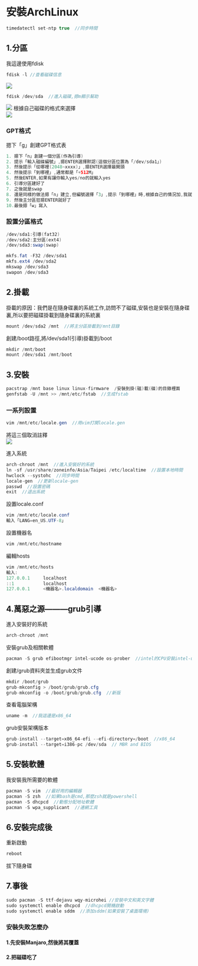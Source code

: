 # 安裝ArchLinux
```java
timedatectl set-ntp true  //同步時間
```
## 1.分區
我這邊使用fdisk
```java
fdisk -l //查看磁碟信息
```
![](https://github.com/XxiaozhaiX/images/blob/main/fdisk/main.jpg)
```java
fdisk /dev/sda  //進入磁碟,摁m顯示幫助
```
![](https://github.com/XxiaozhaiX/images/blob/main/fdisk/fdiskdev.png)
根據自己磁碟的格式來選擇  
![](https://github.com/XxiaozhaiX/images/blob/main/fdisk/n.png)
### GPT格式
摁下「g」創建GPT格式表
```java 
1. 摁下「n」創建一個分區(作為引導)
2. 提示「輸入磁碟編號」,摁ENTER選擇默認(這個分區位置為「/dev/sda1」)
3. 然後提示「從哪裡(2048~xxxx)」,摁ENTER選擇最開頭
4. 然後提示「到哪裡」,通常都是「+512M」
5. 然後ENTER,如果有讓你輸入yes/no的就輸入yes
6. 引導分區建好了
7. 之後就是swap
8. 還是同樣的做法摁「n」建立,但編號選擇「3」,提示「到哪裡」時,根據自己的情況加,我就輸入我的記憶體大小「+8G」
9. 然後主分區狂摁ENTER就好了
10.最後摁「w」寫入
```
### 設置分區格式
```java
/dev/sda1:引導(fat32)
/dev/sda2:主分區(ext4)
/dev/sda3:swap(swap)
```
```java
mkfs.fat -F32 /dev/sda1
mkfs.ext4 /dev/sda2
mkswap /dev/sda3
swapon /dev/sda3
```
## 2.掛載
掛載的原因：我們是在隨身碟裏的系統工作,訪問不了磁碟,安裝也是安裝在隨身碟裏,所以要把磁碟掛載到隨身碟裏的系統裏
```java
mount /dev/sda2 /mnt  //將主分區掛載到/mnt目錄
```
創建/boot路徑,將/dev/sda1(引導)掛載到/boot
```java
mkdir /mnt/boot
mount /dev/sda1 /mnt/boot
```
##  3.安裝
```java
pacstrap /mnt base linux linux-firmware  /安裝到掛(磁)載(碟)的目錄裡面
genfstab -U /mnt >> /mnt/etc/fstab  //生成fstab
```
### 一系列設置
```java
vim /mnt/etc/locale.gen  //用vim打開locale.gen
```
將這三個取消註釋    
![](https://github.com/XxiaozhaiX/images/blob/main/fdisk/locale.gen.png)  
  
進入系統    
```java
arch-chroot /mnt  //進入安裝好的系統
ln -sf /usr/share/zoneinfo/Asia/Taipei /etc/localtime  //設置本地時間
hwclock --systohc  //同步時間
locale-gen  //更新locale-gen
passwd  //設置密碼
exit  //退出系統
```
設置locale.conf   
```java
vim /mnt/etc/locale.conf
輸入「LANG=en_US.UTF-8」
```
設置機器名
```java
vim /mnt/etc/hostname
```
編輯hosts
```java
vim /mnt/etc/hosts
輸入:
127.0.0.1     localhost
::1           localhost
127.0.0.1     <機器名>.localdomain  <機器名>
```
## 4.萬惡之源———grub引導
進入安裝好的系統  
```java
arch-chroot /mnt
```
安裝grub及相關軟體 
```java
pacman -S grub efibootmgr intel-ucode os-prober  //intel的CPU安裝intel-ucode   amd的CPU安裝amd-ucode
```
創建/grub資料夾並生成grub文件 
```java
mkdir /boot/grub
grub-mkconfig > /boot/grub/grub.cfg
grub-mkconfig -o /boot/grub/grub.cfg  //新版
```
查看電腦架構  
```java
uname -m  //我這邊是x86_64
```
grub安裝架構版本
```java
grub-install --target=x86_64-efi --efi-directory=/boot  //x86_64
grub-install --target=i386-pc /dev/sda  // MBR and BIOS
```
## 5.安裝軟體
我安裝我所需要的軟體
```java
pacman -S vim  //最好用的編輯器
pacman -S zsh  //如果bash是cmd,那麼zsh就是powershell
pacman -S dhcpcd  //動態分配地址軟體
pacman -S wpa_supplicant  //連網工具
```
## 6.安裝完成後
重新啟動
```java
reboot
```
拔下隨身碟
## 7.事後
```java
sudo pacman -S ttf-dejavu wqy-microhei //安裝中文和英文字體
sudo systemctl enable dhcpcd  //dhcpcd開機啟動
sudo systemctl enable sddm  //添加sddm(如果安裝了桌面環境)
```
### 安裝失敗怎麼办
#### 1.先安裝Manjaro,然後將其覆蓋
#### 2.把磁碟吃了
